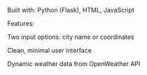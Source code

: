 Built with: Python (Flask), HTML, JavaScript

Features:

Two input options: city name or coordinates

Clean, minimal user interface

Dynamic weather data from OpenWeather API
